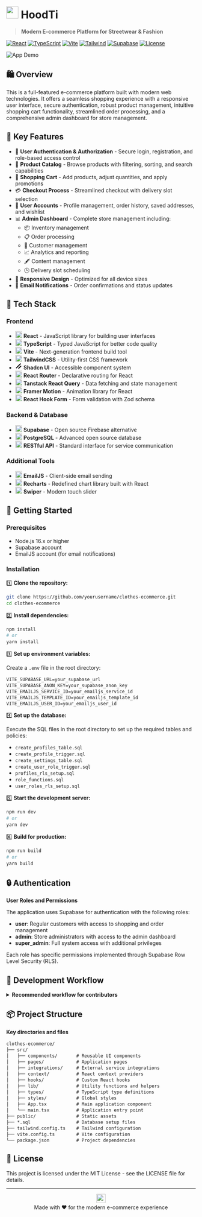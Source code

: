 # <img src="https://img.icons8.com/color/48/000000/shopping-bag.png" width="32" height="32"/> HoodTi

> **Modern E-commerce Platform for Streetwear & Fashion**

[![React](https://img.shields.io/badge/React-18-blue?logo=react)](https://reactjs.org/)
[![TypeScript](https://img.shields.io/badge/TypeScript-5.5-blue?logo=typescript)](https://www.typescriptlang.org/)
[![Vite](https://img.shields.io/badge/Vite-5.4-646CFF?logo=vite)](https://vitejs.dev/)
[![Tailwind](https://img.shields.io/badge/Tailwind-3.4-38B2AC?logo=tailwind-css)](https://tailwindcss.com/)
[![Supabase](https://img.shields.io/badge/Supabase-2.49-3ECF8E?logo=supabase)](https://supabase.com/)
[![License](https://img.shields.io/badge/License-MIT-yellow.svg)](LICENSE)

![App Demo](https://placehold.co/800x400/74a180/FFFFFF/png?text=E-Commerce+Platform&font=montserrat)

## 🛍️ Overview

This is a full-featured e-commerce platform built with modern web technologies. It offers a seamless shopping experience with a responsive user interface, secure authentication, robust product management, intuitive shopping cart functionality, streamlined order processing, and a comprehensive admin dashboard for store management.


## 🌟 Key Features

- 🔐 **User Authentication & Authorization** - Secure login, registration, and role-based access control
- 🏬 **Product Catalog** - Browse products with filtering, sorting, and search capabilities
- 🛒 **Shopping Cart** - Add products, adjust quantities, and apply promotions
- 💳 **Checkout Process** - Streamlined checkout with delivery slot selection
- 👤 **User Accounts** - Profile management, order history, saved addresses, and wishlist
- 📊 **Admin Dashboard** - Complete store management including:
  - 📦 Inventory management
  - 📋 Order processing
  - 👥 Customer management
  - 📈 Analytics and reporting
  - 🖋️ Content management
  - 🕒 Delivery slot scheduling
- 📱 **Responsive Design** - Optimized for all device sizes
- 📧 **Email Notifications** - Order confirmations and status updates


## 🔧 Tech Stack

### Frontend
- <img src="https://img.icons8.com/color/48/000000/react-native.png" width="18" height="18"/> **React** - JavaScript library for building user interfaces
- <img src="https://img.icons8.com/color/48/000000/typescript.png" width="18" height="18"/> **TypeScript** - Typed JavaScript for better code quality
- <img src="https://vitejs.dev/logo.svg" width="18" height="18"/> **Vite** - Next-generation frontend build tool
- <img src="https://tailwindcss.com/favicons/favicon-32x32.png" width="18" height="18"/> **TailwindCSS** - Utility-first CSS framework
- <img src="https://raw.githubusercontent.com/shadcn-ui/ui/main/apps/www/public/favicon-32x32.png" width="18" height="18"/> **Shadcn UI** - Accessible component system
- <img src="https://reactrouter.com/favicon-light.png" width="18" height="18"/> **React Router** - Declarative routing for React
- <img src="https://tanstack.com/favicon.ico" width="18" height="18"/> **Tanstack React Query** - Data fetching and state management
- <img src="https://www.framer.com/images/favicon.png" width="18" height="18"/> **Framer Motion** - Animation library for React
- <img src="https://react-hook-form.com/favicon.ico" width="18" height="18"/> **React Hook Form** - Form validation with Zod schema

### Backend & Database
- <img src="https://supabase.com/favicon/favicon-32x32.png" width="18" height="18"/> **Supabase** - Open source Firebase alternative
- <img src="https://www.postgresql.org/media/img/about/press/elephant.png" width="18" height="18"/> **PostgreSQL** - Advanced open source database
- <img src="https://img.icons8.com/color/48/000000/api-settings.png" width="18" height="18"/> **RESTful API** - Standard interface for service communication

### Additional Tools
- <img src="https://img.icons8.com/color/48/000000/email.png" width="18" height="18"/> **EmailJS** - Client-side email sending
- <img src="https://recharts.org/favicon.ico" width="18" height="18"/> **Recharts** - Redefined chart library built with React
- <img src="https://swiperjs.com/images/favicon.png" width="18" height="18"/> **Swiper** - Modern touch slider

## 🚀 Getting Started

### Prerequisites

- Node.js 16.x or higher
- Supabase account
- EmailJS account (for email notifications)

### Installation

1️⃣ **Clone the repository:**
```bash
git clone https://github.com/yourusername/clothes-ecommerce.git
cd clothes-ecommerce
```

2️⃣ **Install dependencies:**
```bash
npm install
# or
yarn install
```

3️⃣ **Set up environment variables:**

Create a `.env` file in the root directory:
```env
VITE_SUPABASE_URL=your_supabase_url
VITE_SUPABASE_ANON_KEY=your_supabase_anon_key
VITE_EMAILJS_SERVICE_ID=your_emailjs_service_id
VITE_EMAILJS_TEMPLATE_ID=your_emailjs_template_id
VITE_EMAILJS_USER_ID=your_emailjs_user_id
```

4️⃣ **Set up the database:**

Execute the SQL files in the root directory to set up the required tables and policies:
- `create_profiles_table.sql`
- `create_profile_trigger.sql`
- `create_settings_table.sql`
- `create_user_role_trigger.sql`
- `profiles_rls_setup.sql`
- `role_functions.sql`
- `user_roles_rls_setup.sql`

5️⃣ **Start the development server:**
```bash
npm run dev
# or
yarn dev
```

6️⃣ **Build for production:**
```bash
npm run build
# or
yarn build
```

## 🔒 Authentication

<b>User Roles and Permissions</b>

The application uses Supabase for authentication with the following roles:

- **user**: Regular customers with access to shopping and order management
- **admin**: Store administrators with access to the admin dashboard
- **super_admin**: Full system access with additional privileges

Each role has specific permissions implemented through Supabase Row Level Security (RLS).



## 🔄 Development Workflow

<details>
<summary><b>Recommended workflow for contributors</b></summary>

1. Fork the repository
2. Create your feature branch (`git checkout -b feature/amazing-feature`)
3. Commit your changes (`git commit -m 'Add some amazing feature'`)
4. Push to the branch (`git push origin feature/amazing-feature`)
5. Open a Pull Request

Please ensure your code follows the project's coding standards and includes appropriate tests.
</details>

## 📦 Project Structure

<b>Key directories and files</b>

```
clothes-ecommerce/
├── src/
│   ├── components/       # Reusable UI components
│   ├── pages/            # Application pages
│   ├── integrations/     # External service integrations
│   ├── context/          # React context providers
│   ├── hooks/            # Custom React hooks
│   ├── lib/              # Utility functions and helpers
│   ├── types/            # TypeScript type definitions
│   ├── styles/           # Global styles
│   ├── App.tsx           # Main application component
│   └── main.tsx          # Application entry point
├── public/               # Static assets
├── *.sql                 # Database setup files
├── tailwind.config.ts    # Tailwind configuration
├── vite.config.ts        # Vite configuration
└── package.json          # Project dependencies
```


## 📄 License

This project is licensed under the MIT License - see the LICENSE file for details.

---

<p align="center">
  <img src="https://img.icons8.com/color/48/000000/shopping-bag.png" width="24" height="24"/>
  <br>
  Made with ❤️ for the modern e-commerce experience
</p> 
